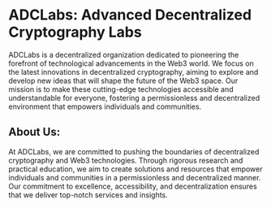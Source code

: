 # ADCLabs: Advanced Decentralized Cryptography Labs

ADCLabs is a decentralized organization dedicated to pioneering the forefront of technological advancements in the Web3 world. We focus on the latest innovations in decentralized cryptography, aiming to explore and develop new ideas that will shape the future of the Web3 space. Our mission is to make these cutting-edge technologies accessible and understandable for everyone, fostering a permissionless and decentralized environment that empowers individuals and communities.

## About Us:

At ADCLabs, we are committed to pushing the boundaries of decentralized cryptography and Web3 technologies. Through rigorous research and practical education, we aim to create solutions and resources that empower individuals and communities in a permissionless and decentralized manner. Our commitment to excellence, accessibility, and decentralization ensures that we deliver top-notch services and insights.

<!--

**Here are some ideas to get you started:**

🙋‍♀️ A short introduction - what is your organization all about?
🌈 Contribution guidelines - how can the community get involved?
👩‍💻 Useful resources - where can the community find your docs? Is there anything else the community should know?
🍿 Fun facts - what does your team eat for breakfast?
🧙 Remember, you can do mighty things with the power of [Markdown](https://docs.github.com/github/writing-on-github/getting-started-with-writing-and-formatting-on-github/basic-writing-and-formatting-syntax)
-->

